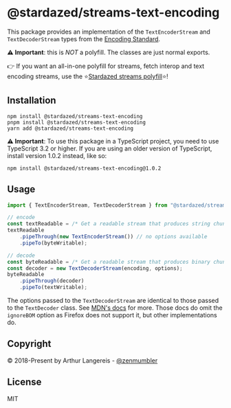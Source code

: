 @stardazed/streams-text-encoding
================================
This package provides an implementation of the `TextEncoderStream` and `TextDecoderStream`
types from the [Encoding Standard](https://encoding.spec.whatwg.org/).

**⚠️ Important**: this is _NOT_ a polyfill. The classes are just normal exports.

👉 If you want an all-in-one polyfill for streams, fetch interop and text encoding streams,
use the ⭐️[Stardazed streams polyfill](https://www.npmjs.com/package/@stardazed/streams-polyfill)⭐️!

Installation
------------
```
npm install @stardazed/streams-text-encoding
pnpm install @stardazed/streams-text-encoding
yarn add @stardazed/streams-text-encoding
```

**⚠️ Important**: To use this package in a TypeScript project, you need to use
TypeScript 3.2 or higher. If you are using an older version of TypeScript, install
version 1.0.2 instead, like so:
```
npm install @stardazed/streams-text-encoding@1.0.2
```

Usage
-----
```js
import { TextEncoderStream, TextDecoderStream } from "@stardazed/streams-text-encoding";

// encode
const textReadable = /* Get a readable stream that produces string chunks */;
textReadable
    .pipeThrough(new TextEncoderStream()) // no options available
    .pipeTo(byteWritable);

// decode
const byteReadable = /* Get a readable stream that produces binary chunks */;
const decoder = new TextDecoderStream(encoding, options);
byteReadable
    .pipeThrough(decoder)
    .pipeTo(textWritable);
```

The options passed to the `TextDecoderStream` are identical to those passed to the
`TextDecoder` class. See [MDN's docs](https://developer.mozilla.org/en-US/docs/Web/API/TextDecoder/TextDecoder)
for more. Those docs do omit the `ignoreBOM` option as Firefox does not support it,
but other implementations do.

Copyright
---------
© 2018-Present by Arthur Langereis - [@zenmumbler](https://twitter.com/zenmumbler)

License
-------
MIT
